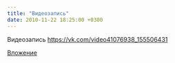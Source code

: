 ```yaml
---
title: "Видеозапись"
date: 2010-11-22 18:25:00 +0300
---
```


Видеозапись
https://vk.com/video41076938_155506431

[Вложение](https://vk.com/video41076938_155506431)
